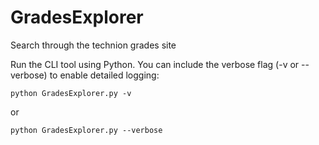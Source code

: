 # GradesExplorer
Search through the technion grades site

Run the CLI tool using Python. You can include the verbose flag (-v or --verbose) to enable detailed logging:
```
python GradesExplorer.py -v
```

or

```
python GradesExplorer.py --verbose
```
